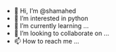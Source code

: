 - 👋 Hi, I’m @shamahed
- 👀 I’m interested in python
- 🌱 I’m currently learning ...
- 💞️ I’m looking to collaborate on ...
- 📫 How to reach me ...

<!---
shamahed/shamahed is a ✨ special ✨ repository because its `README.md` (this file) appears on your GitHub profile.
You can click the Preview link to take a look at your changes.
--->

